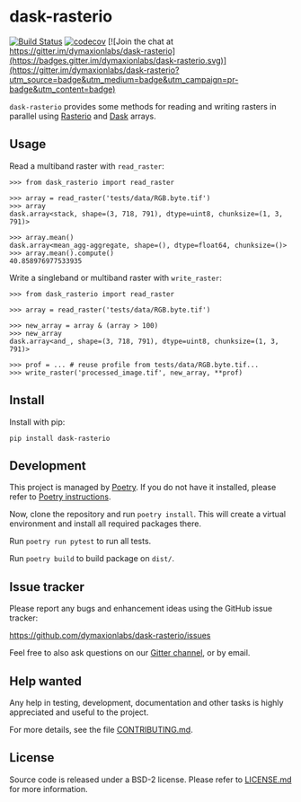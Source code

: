 # dask-rasterio

[![Build Status](https://travis-ci.org/dymaxionlabs/dask-rasterio.svg?branch=master)](https://travis-ci.org/dymaxionlabs/dask-rasterio)
[![codecov](https://codecov.io/gh/dymaxionlabs/dask-rasterio/branch/master/graph/badge.svg)](https://codecov.io/gh/dymaxionlabs/dask-rasterio) [![Join the chat at https://gitter.im/dymaxionlabs/dask-rasterio](https://badges.gitter.im/dymaxionlabs/dask-rasterio.svg)](https://gitter.im/dymaxionlabs/dask-rasterio?utm_source=badge&utm_medium=badge&utm_campaign=pr-badge&utm_content=badge)

`dask-rasterio` provides some methods for reading and writing rasters in
parallel using [Rasterio](https://github.com/mapbox/rasterio) and
[Dask](https://dask.pydata.org) arrays.


## Usage

Read a multiband raster with `read_raster`:

```
>>> from dask_rasterio import read_raster

>>> array = read_raster('tests/data/RGB.byte.tif')
>>> array
dask.array<stack, shape=(3, 718, 791), dtype=uint8, chunksize=(1, 3, 791)>

>>> array.mean()
dask.array<mean_agg-aggregate, shape=(), dtype=float64, chunksize=()>
>>> array.mean().compute()
40.858976977533935
```

Write a singleband or multiband raster with `write_raster`:

```
>>> from dask_rasterio import read_raster

>>> array = read_raster('tests/data/RGB.byte.tif')

>>> new_array = array & (array > 100)
>>> new_array
dask.array<and_, shape=(3, 718, 791), dtype=uint8, chunksize=(1, 3, 791)>

>>> prof = ... # reuse profile from tests/data/RGB.byte.tif...
>>> write_raster('processed_image.tif', new_array, **prof)
```

## Install

Install with pip:

```
pip install dask-rasterio
```

## Development

This project is managed by [Poetry](https://github.com/sdispater/poetry).  If
you do not have it installed, please refer to 
[Poetry instructions](https://github.com/sdispater/poetry#installation).

Now, clone the repository and run `poetry install`.  This will create a virtual
environment and install all required packages there.

Run `poetry run pytest` to run all tests.

Run `poetry build` to build package on `dist/`.


## Issue tracker

Please report any bugs and enhancement ideas using the GitHub issue tracker:

  https://github.com/dymaxionlabs/dask-rasterio/issues

Feel free to also ask questions on our
[Gitter channel](https://gitter.im/dymaxionlabs/dask-rasterio), or by email.


## Help wanted

Any help in testing, development, documentation and other tasks is highly
appreciated and useful to the project.

For more details, see the file [CONTRIBUTING.md](CONTRIBUTING.md).


## License

Source code is released under a BSD-2 license.  Please refer to
[LICENSE.md](LICENSE.md) for more information.
